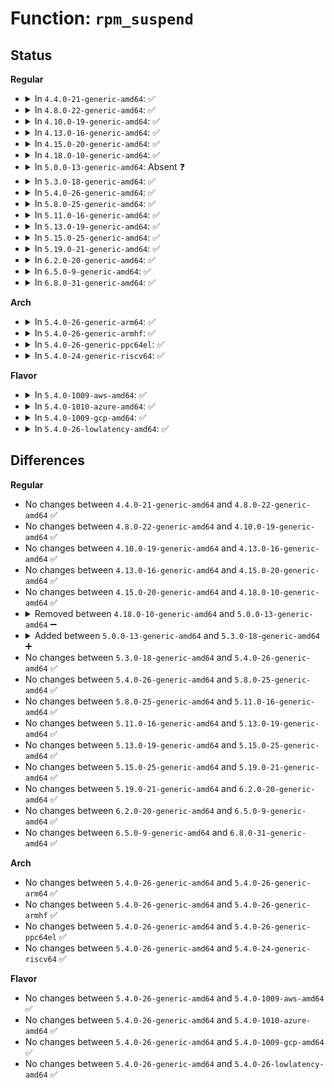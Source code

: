 # Function: <code>rpm_suspend</code>

## Status
<b>Regular</b>
<ul>
<li>
<details>
<summary>In <code>4.4.0-21-generic-amd64</code>: ✅</summary>

```c
int rpm_suspend(struct device * dev, int rpmflags)
```

```json
{
  "name": "rpm_suspend",
  "collision_type": "Unique Static",
  "inline_type": "No",
  "funcs": [
    {
      "addr": 18446744071584443280,
      "name": "rpm_suspend",
      "external": false,
      "loc": "drivers/base/power/runtime.c:415",
      "file": "drivers/base/power/runtime.c",
      "inline": "seen, unknown",
      "caller_inline": [],
      "caller_func": [
        "drivers/base/power/runtime.c:rpm_idle",
        "drivers/base/power/runtime.c:pm_schedule_suspend",
        "drivers/base/power/runtime.c:__pm_runtime_suspend",
        "drivers/base/power/runtime.c:pm_suspend_timer_fn",
        "drivers/base/power/runtime.c:pm_runtime_work",
        "drivers/base/power/runtime.c:pm_runtime_work"
      ]
    }
  ],
  "symbols": [
    {
      "addr": 18446744071584443280,
      "name": "rpm_suspend",
      "section": ".text",
      "bind": "STB_LOCAL",
      "size": 1592
    }
  ]
}
```
</details>
</li>
<li>
<details>
<summary>In <code>4.8.0-22-generic-amd64</code>: ✅</summary>

```c
int rpm_suspend(struct device * dev, int rpmflags)
```

```json
{
  "name": "rpm_suspend",
  "collision_type": "Unique Static",
  "inline_type": "No",
  "funcs": [
    {
      "addr": 18446744071584779232,
      "name": "rpm_suspend",
      "external": false,
      "loc": "drivers/base/power/runtime.c:415",
      "file": "drivers/base/power/runtime.c",
      "inline": "seen, unknown",
      "caller_inline": [],
      "caller_func": [
        "drivers/base/power/runtime.c:__pm_runtime_suspend",
        "drivers/base/power/runtime.c:pm_schedule_suspend",
        "drivers/base/power/runtime.c:pm_suspend_timer_fn",
        "drivers/base/power/runtime.c:pm_runtime_work",
        "drivers/base/power/runtime.c:pm_runtime_work",
        "drivers/base/power/runtime.c:rpm_idle"
      ]
    }
  ],
  "symbols": [
    {
      "addr": 18446744071584779232,
      "name": "rpm_suspend",
      "section": ".text",
      "bind": "STB_LOCAL",
      "size": 1603
    }
  ]
}
```
</details>
</li>
<li>
<details>
<summary>In <code>4.10.0-19-generic-amd64</code>: ✅</summary>

```c
int rpm_suspend(struct device * dev, int rpmflags)
```

```json
{
  "name": "rpm_suspend",
  "collision_type": "Unique Static",
  "inline_type": "No",
  "funcs": [
    {
      "addr": 18446744071584970656,
      "name": "rpm_suspend",
      "external": false,
      "loc": "drivers/base/power/runtime.c:492",
      "file": "drivers/base/power/runtime.c",
      "inline": "seen, unknown",
      "caller_inline": [],
      "caller_func": [
        "drivers/base/power/runtime.c:__pm_runtime_suspend",
        "drivers/base/power/runtime.c:pm_schedule_suspend",
        "drivers/base/power/runtime.c:pm_suspend_timer_fn",
        "drivers/base/power/runtime.c:pm_runtime_work",
        "drivers/base/power/runtime.c:pm_runtime_work",
        "drivers/base/power/runtime.c:rpm_idle"
      ]
    }
  ],
  "symbols": [
    {
      "addr": 18446744071584970656,
      "name": "rpm_suspend",
      "section": ".text",
      "bind": "STB_LOCAL",
      "size": 1608
    }
  ]
}
```
</details>
</li>
<li>
<details>
<summary>In <code>4.13.0-16-generic-amd64</code>: ✅</summary>

```c
int rpm_suspend(struct device * dev, int rpmflags)
```

```json
{
  "name": "rpm_suspend",
  "collision_type": "Unique Static",
  "inline_type": "No",
  "funcs": [
    {
      "addr": 18446744071585054496,
      "name": "rpm_suspend",
      "external": false,
      "loc": "drivers/base/power/runtime.c:492",
      "file": "drivers/base/power/runtime.c",
      "inline": "seen, unknown",
      "caller_inline": [],
      "caller_func": [
        "drivers/base/power/runtime.c:__pm_runtime_suspend",
        "drivers/base/power/runtime.c:pm_schedule_suspend",
        "drivers/base/power/runtime.c:pm_suspend_timer_fn",
        "drivers/base/power/runtime.c:pm_runtime_work",
        "drivers/base/power/runtime.c:pm_runtime_work",
        "drivers/base/power/runtime.c:rpm_idle"
      ]
    }
  ],
  "symbols": [
    {
      "addr": 18446744071585054496,
      "name": "rpm_suspend",
      "section": ".text",
      "bind": "STB_LOCAL",
      "size": 1586
    }
  ]
}
```
</details>
</li>
<li>
<details>
<summary>In <code>4.15.0-20-generic-amd64</code>: ✅</summary>

```c
int rpm_suspend(struct device * dev, int rpmflags)
```

```json
{
  "name": "rpm_suspend",
  "collision_type": "Unique Static",
  "inline_type": "No",
  "funcs": [
    {
      "addr": 18446744071585477392,
      "name": "rpm_suspend",
      "external": false,
      "loc": "drivers/base/power/runtime.c:493",
      "file": "drivers/base/power/runtime.c",
      "inline": "seen, unknown",
      "caller_inline": [],
      "caller_func": [
        "drivers/base/power/runtime.c:__pm_runtime_suspend",
        "drivers/base/power/runtime.c:pm_schedule_suspend",
        "drivers/base/power/runtime.c:pm_suspend_timer_fn",
        "drivers/base/power/runtime.c:pm_runtime_work",
        "drivers/base/power/runtime.c:pm_runtime_work",
        "drivers/base/power/runtime.c:rpm_idle"
      ]
    }
  ],
  "symbols": [
    {
      "addr": 18446744071585477392,
      "name": "rpm_suspend",
      "section": ".text",
      "bind": "STB_LOCAL",
      "size": 1594
    }
  ]
}
```
</details>
</li>
<li>
<details>
<summary>In <code>4.18.0-10-generic-amd64</code>: ✅</summary>

```c
int rpm_suspend(struct device * dev, int rpmflags)
```

```json
{
  "name": "rpm_suspend",
  "collision_type": "Unique Static",
  "inline_type": "No",
  "funcs": [
    {
      "addr": 18446744071585718672,
      "name": "rpm_suspend",
      "external": false,
      "loc": "drivers/base/power/runtime.c:493",
      "file": "drivers/base/power/runtime.c",
      "inline": "seen, unknown",
      "caller_inline": [],
      "caller_func": [
        "drivers/base/power/runtime.c:__pm_runtime_suspend",
        "drivers/base/power/runtime.c:pm_schedule_suspend",
        "drivers/base/power/runtime.c:pm_suspend_timer_fn",
        "drivers/base/power/runtime.c:pm_runtime_work",
        "drivers/base/power/runtime.c:pm_runtime_work",
        "drivers/base/power/runtime.c:rpm_idle"
      ]
    }
  ],
  "symbols": [
    {
      "addr": 18446744071585718672,
      "name": "rpm_suspend",
      "section": ".text",
      "bind": "STB_LOCAL",
      "size": 1538
    }
  ]
}
```
</details>
</li>
<li>
<details>
<summary>In <code>5.0.0-13-generic-amd64</code>: Absent ❓</summary>

```json
{
  "name": "rpm_suspend",
  "collision_type": "Unique Static",
  "inline_type": "Selective",
  "funcs": [
    {
      "addr": 18446744071585858260,
      "name": "rpm_suspend",
      "external": false,
      "loc": "drivers/base/power/runtime.c:484",
      "file": "drivers/base/power/runtime.c",
      "inline": "not declared, inlined",
      "caller_inline": [
        "drivers/base/power/runtime.c:__pm_runtime_suspend",
        "drivers/base/power/runtime.c:pm_schedule_suspend",
        "drivers/base/power/runtime.c:pm_suspend_timer_fn",
        "drivers/base/power/runtime.c:pm_runtime_work",
        "drivers/base/power/runtime.c:pm_runtime_work",
        "drivers/base/power/runtime.c:rpm_idle"
      ],
      "caller_func": [
        "drivers/base/power/runtime.c:__pm_runtime_suspend",
        "drivers/base/power/runtime.c:pm_schedule_suspend",
        "drivers/base/power/runtime.c:pm_suspend_timer_fn",
        "drivers/base/power/runtime.c:pm_runtime_work",
        "drivers/base/power/runtime.c:pm_runtime_work",
        "drivers/base/power/runtime.c:rpm_idle"
      ]
    }
  ],
  "symbols": [
    {
      "addr": 18446744071585850272,
      "name": "rpm_suspend.part.7",
      "section": ".text",
      "bind": "STB_LOCAL",
      "size": 1497
    }
  ]
}
```
</details>
</li>
<li>
<details>
<summary>In <code>5.3.0-18-generic-amd64</code>: ✅</summary>

```c
int rpm_suspend(struct device * dev, int rpmflags)
```

```json
{
  "name": "rpm_suspend",
  "collision_type": "Unique Static",
  "inline_type": "No",
  "funcs": [
    {
      "addr": 18446744071586087808,
      "name": "rpm_suspend",
      "external": false,
      "loc": "drivers/base/power/runtime.c:513",
      "file": "drivers/base/power/runtime.c",
      "inline": "seen, unknown",
      "caller_inline": [],
      "caller_func": [
        "drivers/base/power/runtime.c:__pm_runtime_suspend",
        "drivers/base/power/runtime.c:pm_schedule_suspend",
        "drivers/base/power/runtime.c:pm_suspend_timer_fn",
        "drivers/base/power/runtime.c:pm_runtime_work",
        "drivers/base/power/runtime.c:pm_runtime_work",
        "drivers/base/power/runtime.c:rpm_idle"
      ]
    }
  ],
  "symbols": [
    {
      "addr": 18446744071586087808,
      "name": "rpm_suspend",
      "section": ".text",
      "bind": "STB_LOCAL",
      "size": 1470
    }
  ]
}
```
</details>
</li>
<li>
<details>
<summary>In <code>5.4.0-26-generic-amd64</code>: ✅</summary>

```c
int rpm_suspend(struct device * dev, int rpmflags)
```

```json
{
  "name": "rpm_suspend",
  "collision_type": "Unique Static",
  "inline_type": "No",
  "funcs": [
    {
      "addr": 18446744071586235360,
      "name": "rpm_suspend",
      "external": false,
      "loc": "drivers/base/power/runtime.c:515",
      "file": "drivers/base/power/runtime.c",
      "inline": "seen, unknown",
      "caller_inline": [],
      "caller_func": [
        "drivers/base/power/runtime.c:__pm_runtime_suspend",
        "drivers/base/power/runtime.c:pm_schedule_suspend",
        "drivers/base/power/runtime.c:pm_suspend_timer_fn",
        "drivers/base/power/runtime.c:pm_runtime_work",
        "drivers/base/power/runtime.c:pm_runtime_work",
        "drivers/base/power/runtime.c:rpm_idle"
      ]
    }
  ],
  "symbols": [
    {
      "addr": 18446744071586235360,
      "name": "rpm_suspend",
      "section": ".text",
      "bind": "STB_LOCAL",
      "size": 1470
    }
  ]
}
```
</details>
</li>
<li>
<details>
<summary>In <code>5.8.0-25-generic-amd64</code>: ✅</summary>

```c
int rpm_suspend(struct device * dev, int rpmflags)
```

```json
{
  "name": "rpm_suspend",
  "collision_type": "Unique Static",
  "inline_type": "No",
  "funcs": [
    {
      "addr": 18446744071587002304,
      "name": "rpm_suspend",
      "external": false,
      "loc": "drivers/base/power/runtime.c:515",
      "file": "drivers/base/power/runtime.c",
      "inline": "seen, unknown",
      "caller_inline": [],
      "caller_func": [
        "drivers/base/power/runtime.c:__pm_runtime_suspend",
        "drivers/base/power/runtime.c:pm_schedule_suspend",
        "drivers/base/power/runtime.c:pm_suspend_timer_fn",
        "drivers/base/power/runtime.c:pm_runtime_work",
        "drivers/base/power/runtime.c:pm_runtime_work",
        "drivers/base/power/runtime.c:rpm_idle"
      ]
    }
  ],
  "symbols": [
    {
      "addr": 18446744071587002304,
      "name": "rpm_suspend",
      "section": ".text",
      "bind": "STB_LOCAL",
      "size": 1678
    }
  ]
}
```
</details>
</li>
<li>
<details>
<summary>In <code>5.11.0-16-generic-amd64</code>: ✅</summary>

```c
int rpm_suspend(struct device * dev, int rpmflags)
```

```json
{
  "name": "rpm_suspend",
  "collision_type": "Unique Static",
  "inline_type": "No",
  "funcs": [
    {
      "addr": 18446744071587086896,
      "name": "rpm_suspend",
      "external": false,
      "loc": "drivers/base/power/runtime.c:534",
      "file": "drivers/base/power/runtime.c",
      "inline": "seen, unknown",
      "caller_inline": [],
      "caller_func": [
        "drivers/base/power/runtime.c:__pm_runtime_suspend",
        "drivers/base/power/runtime.c:pm_schedule_suspend",
        "drivers/base/power/runtime.c:pm_suspend_timer_fn",
        "drivers/base/power/runtime.c:pm_runtime_work",
        "drivers/base/power/runtime.c:pm_runtime_work",
        "drivers/base/power/runtime.c:rpm_idle"
      ]
    }
  ],
  "symbols": [
    {
      "addr": 18446744071587086896,
      "name": "rpm_suspend",
      "section": ".text",
      "bind": "STB_LOCAL",
      "size": 1865
    }
  ]
}
```
</details>
</li>
<li>
<details>
<summary>In <code>5.13.0-19-generic-amd64</code>: ✅</summary>

```c
int rpm_suspend(struct device * dev, int rpmflags)
```

```json
{
  "name": "rpm_suspend",
  "collision_type": "Unique Static",
  "inline_type": "No",
  "funcs": [
    {
      "addr": 18446744071586973168,
      "name": "rpm_suspend",
      "external": false,
      "loc": "drivers/base/power/runtime.c:534",
      "file": "drivers/base/power/runtime.c",
      "inline": "seen, unknown",
      "caller_inline": [],
      "caller_func": [
        "drivers/base/power/runtime.c:__pm_runtime_suspend",
        "drivers/base/power/runtime.c:pm_schedule_suspend",
        "drivers/base/power/runtime.c:pm_suspend_timer_fn",
        "drivers/base/power/runtime.c:pm_runtime_work",
        "drivers/base/power/runtime.c:pm_runtime_work",
        "drivers/base/power/runtime.c:rpm_idle"
      ]
    }
  ],
  "symbols": [
    {
      "addr": 18446744071586973168,
      "name": "rpm_suspend",
      "section": ".text",
      "bind": "STB_LOCAL",
      "size": 1865
    }
  ]
}
```
</details>
</li>
<li>
<details>
<summary>In <code>5.15.0-25-generic-amd64</code>: ✅</summary>

```c
int rpm_suspend(struct device * dev, int rpmflags)
```

```json
{
  "name": "rpm_suspend",
  "collision_type": "Unique Static",
  "inline_type": "No",
  "funcs": [
    {
      "addr": 18446744071587546224,
      "name": "rpm_suspend",
      "external": false,
      "loc": "drivers/base/power/runtime.c:553",
      "file": "drivers/base/power/runtime.c",
      "inline": "seen, unknown",
      "caller_inline": [],
      "caller_func": [
        "drivers/base/power/runtime.c:__pm_runtime_suspend",
        "drivers/base/power/runtime.c:pm_schedule_suspend",
        "drivers/base/power/runtime.c:pm_suspend_timer_fn",
        "drivers/base/power/runtime.c:pm_runtime_work",
        "drivers/base/power/runtime.c:pm_runtime_work",
        "drivers/base/power/runtime.c:rpm_idle"
      ]
    }
  ],
  "symbols": [
    {
      "addr": 18446744071587546224,
      "name": "rpm_suspend",
      "section": ".text",
      "bind": "STB_LOCAL",
      "size": 1865
    }
  ]
}
```
</details>
</li>
<li>
<details>
<summary>In <code>5.19.0-21-generic-amd64</code>: ✅</summary>

```c
int rpm_suspend(struct device * dev, int rpmflags)
```

```json
{
  "name": "rpm_suspend",
  "collision_type": "Unique Static",
  "inline_type": "No",
  "funcs": [
    {
      "addr": 18446744071588870800,
      "name": "rpm_suspend",
      "external": false,
      "loc": "drivers/base/power/runtime.c:550",
      "file": "drivers/base/power/runtime.c",
      "inline": "seen, unknown",
      "caller_inline": [],
      "caller_func": [
        "drivers/base/power/runtime.c:__pm_runtime_suspend",
        "drivers/base/power/runtime.c:pm_schedule_suspend",
        "drivers/base/power/runtime.c:pm_suspend_timer_fn",
        "drivers/base/power/runtime.c:pm_runtime_work",
        "drivers/base/power/runtime.c:pm_runtime_work",
        "drivers/base/power/runtime.c:rpm_idle"
      ]
    }
  ],
  "symbols": [
    {
      "addr": 18446744071588870800,
      "name": "rpm_suspend",
      "section": ".text",
      "bind": "STB_LOCAL",
      "size": 1837
    }
  ]
}
```
</details>
</li>
<li>
<details>
<summary>In <code>6.2.0-20-generic-amd64</code>: ✅</summary>

```c
int rpm_suspend(struct device * dev, int rpmflags)
```

```json
{
  "name": "rpm_suspend",
  "collision_type": "Unique Static",
  "inline_type": "No",
  "funcs": [
    {
      "addr": 18446744071590378528,
      "name": "rpm_suspend",
      "external": false,
      "loc": "drivers/base/power/runtime.c:558",
      "file": "drivers/base/power/runtime.c",
      "inline": "seen, unknown",
      "caller_inline": [],
      "caller_func": [
        "drivers/base/power/runtime.c:__pm_runtime_suspend",
        "drivers/base/power/runtime.c:pm_schedule_suspend",
        "drivers/base/power/runtime.c:pm_suspend_timer_fn",
        "drivers/base/power/runtime.c:pm_runtime_work",
        "drivers/base/power/runtime.c:pm_runtime_work",
        "drivers/base/power/runtime.c:rpm_idle"
      ]
    }
  ],
  "symbols": [
    {
      "addr": 18446744071590378528,
      "name": "rpm_suspend",
      "section": ".text",
      "bind": "STB_LOCAL",
      "size": 1837
    }
  ]
}
```
</details>
</li>
<li>
<details>
<summary>In <code>6.5.0-9-generic-amd64</code>: ✅</summary>

```c
int rpm_suspend(struct device * dev, int rpmflags)
```

```json
{
  "name": "rpm_suspend",
  "collision_type": "Unique Static",
  "inline_type": "No",
  "funcs": [
    {
      "addr": 18446744071590698880,
      "name": "rpm_suspend",
      "external": false,
      "loc": "drivers/base/power/runtime.c:558",
      "file": "drivers/base/power/runtime.c",
      "inline": "seen, unknown",
      "caller_inline": [],
      "caller_func": [
        "drivers/base/power/runtime.c:__pm_runtime_suspend",
        "drivers/base/power/runtime.c:pm_schedule_suspend",
        "drivers/base/power/runtime.c:pm_suspend_timer_fn",
        "drivers/base/power/runtime.c:pm_runtime_work",
        "drivers/base/power/runtime.c:pm_runtime_work",
        "drivers/base/power/runtime.c:rpm_idle"
      ]
    }
  ],
  "symbols": [
    {
      "addr": 18446744071590698880,
      "name": "rpm_suspend",
      "section": ".text",
      "bind": "STB_LOCAL",
      "size": 1714
    }
  ]
}
```
</details>
</li>
<li>
<details>
<summary>In <code>6.8.0-31-generic-amd64</code>: ✅</summary>

```c
int rpm_suspend(struct device * dev, int rpmflags)
```

```json
{
  "name": "rpm_suspend",
  "collision_type": "Unique Static",
  "inline_type": "No",
  "funcs": [
    {
      "addr": 18446744071591060736,
      "name": "rpm_suspend",
      "external": false,
      "loc": "drivers/base/power/runtime.c:559",
      "file": "drivers/base/power/runtime.c",
      "inline": "seen, unknown",
      "caller_inline": [],
      "caller_func": [
        "drivers/base/power/runtime.c:__pm_runtime_suspend",
        "drivers/base/power/runtime.c:pm_schedule_suspend",
        "drivers/base/power/runtime.c:pm_suspend_timer_fn",
        "drivers/base/power/runtime.c:pm_runtime_work",
        "drivers/base/power/runtime.c:pm_runtime_work",
        "drivers/base/power/runtime.c:rpm_idle"
      ]
    }
  ],
  "symbols": [
    {
      "addr": 18446744071591060736,
      "name": "rpm_suspend",
      "section": ".text",
      "bind": "STB_LOCAL",
      "size": 1714
    }
  ]
}
```
</details>
</li>
</ul>
<b>Arch</b>
<ul>
<li>
<details>
<summary>In <code>5.4.0-26-generic-arm64</code>: ✅</summary>

```c
int rpm_suspend(struct device * dev, int rpmflags)
```

```json
{
  "name": "rpm_suspend",
  "collision_type": "Unique Static",
  "inline_type": "No",
  "funcs": [
    {
      "addr": 18446603336499049744,
      "name": "rpm_suspend",
      "external": false,
      "loc": "drivers/base/power/runtime.c:515",
      "file": "drivers/base/power/runtime.c",
      "inline": "seen, unknown",
      "caller_inline": [],
      "caller_func": [
        "drivers/base/power/runtime.c:__pm_runtime_suspend",
        "drivers/base/power/runtime.c:pm_schedule_suspend",
        "drivers/base/power/runtime.c:pm_suspend_timer_fn",
        "drivers/base/power/runtime.c:pm_runtime_work",
        "drivers/base/power/runtime.c:rpm_idle"
      ]
    }
  ],
  "symbols": [
    {
      "addr": 18446603336499049744,
      "name": "rpm_suspend",
      "section": ".text",
      "bind": "STB_LOCAL",
      "size": 1692
    }
  ]
}
```
</details>
</li>
<li>
<details>
<summary>In <code>5.4.0-26-generic-armhf</code>: ✅</summary>

```c
int rpm_suspend(struct device * dev, int rpmflags)
```

```json
{
  "name": "rpm_suspend",
  "collision_type": "Unique Static",
  "inline_type": "No",
  "funcs": [
    {
      "addr": 3231609040,
      "name": "rpm_suspend",
      "external": false,
      "loc": "drivers/base/power/runtime.c:515",
      "file": "drivers/base/power/runtime.c",
      "inline": "seen, unknown",
      "caller_inline": [],
      "caller_func": [
        "drivers/base/power/runtime.c:__pm_runtime_suspend",
        "drivers/base/power/runtime.c:pm_schedule_suspend",
        "drivers/base/power/runtime.c:pm_suspend_timer_fn",
        "drivers/base/power/runtime.c:pm_runtime_work",
        "drivers/base/power/runtime.c:pm_runtime_work",
        "drivers/base/power/runtime.c:rpm_idle"
      ]
    }
  ],
  "symbols": [
    {
      "addr": 3231609040,
      "name": "rpm_suspend",
      "section": ".text",
      "bind": "STB_LOCAL",
      "size": 1752
    }
  ]
}
```
</details>
</li>
<li>
<details>
<summary>In <code>5.4.0-26-generic-ppc64el</code>: ✅</summary>

```c
int rpm_suspend(struct device * dev, int rpmflags)
```

```json
{
  "name": "rpm_suspend",
  "collision_type": "Unique Static",
  "inline_type": "No",
  "funcs": [
    {
      "addr": 13835058055292231712,
      "name": "rpm_suspend",
      "external": false,
      "loc": "drivers/base/power/runtime.c:515",
      "file": "drivers/base/power/runtime.c",
      "inline": "seen, unknown",
      "caller_inline": [],
      "caller_func": [
        "drivers/base/power/runtime.c:__pm_runtime_suspend",
        "drivers/base/power/runtime.c:pm_schedule_suspend",
        "drivers/base/power/runtime.c:pm_suspend_timer_fn",
        "drivers/base/power/runtime.c:pm_runtime_work",
        "drivers/base/power/runtime.c:pm_runtime_work",
        "drivers/base/power/runtime.c:rpm_idle"
      ]
    }
  ],
  "symbols": [
    {
      "addr": 13835058055292231712,
      "name": "rpm_suspend",
      "section": ".text",
      "bind": "STB_LOCAL",
      "size": 1992
    }
  ]
}
```
</details>
</li>
<li>
<details>
<summary>In <code>5.4.0-24-generic-riscv64</code>: ✅</summary>

```c
int rpm_suspend(struct device * dev, int rpmflags)
```

```json
{
  "name": "rpm_suspend",
  "collision_type": "Unique Static",
  "inline_type": "No",
  "funcs": [
    {
      "addr": 18446743936276408272,
      "name": "rpm_suspend",
      "external": false,
      "loc": "drivers/base/power/runtime.c:515",
      "file": "drivers/base/power/runtime.c",
      "inline": "seen, unknown",
      "caller_inline": [],
      "caller_func": [
        "drivers/base/power/runtime.c:__pm_runtime_suspend",
        "drivers/base/power/runtime.c:pm_schedule_suspend",
        "drivers/base/power/runtime.c:pm_suspend_timer_fn",
        "drivers/base/power/runtime.c:pm_runtime_work",
        "drivers/base/power/runtime.c:pm_runtime_work",
        "drivers/base/power/runtime.c:rpm_idle"
      ]
    }
  ],
  "symbols": [
    {
      "addr": 18446743936276408272,
      "name": "rpm_suspend",
      "section": ".text",
      "bind": "STB_LOCAL",
      "size": 1484
    }
  ]
}
```
</details>
</li>
</ul>
<b>Flavor</b>
<ul>
<li>
<details>
<summary>In <code>5.4.0-1009-aws-amd64</code>: ✅</summary>

```c
int rpm_suspend(struct device * dev, int rpmflags)
```

```json
{
  "name": "rpm_suspend",
  "collision_type": "Unique Static",
  "inline_type": "No",
  "funcs": [
    {
      "addr": 18446744071585995568,
      "name": "rpm_suspend",
      "external": false,
      "loc": "drivers/base/power/runtime.c:515",
      "file": "drivers/base/power/runtime.c",
      "inline": "seen, unknown",
      "caller_inline": [],
      "caller_func": [
        "drivers/base/power/runtime.c:__pm_runtime_suspend",
        "drivers/base/power/runtime.c:pm_schedule_suspend",
        "drivers/base/power/runtime.c:pm_suspend_timer_fn",
        "drivers/base/power/runtime.c:pm_runtime_work",
        "drivers/base/power/runtime.c:pm_runtime_work",
        "drivers/base/power/runtime.c:rpm_idle"
      ]
    }
  ],
  "symbols": [
    {
      "addr": 18446744071585995568,
      "name": "rpm_suspend",
      "section": ".text",
      "bind": "STB_LOCAL",
      "size": 1470
    }
  ]
}
```
</details>
</li>
<li>
<details>
<summary>In <code>5.4.0-1010-azure-amd64</code>: ✅</summary>

```c
int rpm_suspend(struct device * dev, int rpmflags)
```

```json
{
  "name": "rpm_suspend",
  "collision_type": "Unique Static",
  "inline_type": "No",
  "funcs": [
    {
      "addr": 18446744071585844784,
      "name": "rpm_suspend",
      "external": false,
      "loc": "drivers/base/power/runtime.c:515",
      "file": "drivers/base/power/runtime.c",
      "inline": "seen, unknown",
      "caller_inline": [],
      "caller_func": [
        "drivers/base/power/runtime.c:__pm_runtime_suspend",
        "drivers/base/power/runtime.c:pm_schedule_suspend",
        "drivers/base/power/runtime.c:pm_suspend_timer_fn",
        "drivers/base/power/runtime.c:pm_runtime_work",
        "drivers/base/power/runtime.c:pm_runtime_work",
        "drivers/base/power/runtime.c:rpm_idle"
      ]
    }
  ],
  "symbols": [
    {
      "addr": 18446744071585844784,
      "name": "rpm_suspend",
      "section": ".text",
      "bind": "STB_LOCAL",
      "size": 1464
    }
  ]
}
```
</details>
</li>
<li>
<details>
<summary>In <code>5.4.0-1009-gcp-amd64</code>: ✅</summary>

```c
int rpm_suspend(struct device * dev, int rpmflags)
```

```json
{
  "name": "rpm_suspend",
  "collision_type": "Unique Static",
  "inline_type": "No",
  "funcs": [
    {
      "addr": 18446744071586185376,
      "name": "rpm_suspend",
      "external": false,
      "loc": "drivers/base/power/runtime.c:515",
      "file": "drivers/base/power/runtime.c",
      "inline": "seen, unknown",
      "caller_inline": [],
      "caller_func": [
        "drivers/base/power/runtime.c:__pm_runtime_suspend",
        "drivers/base/power/runtime.c:pm_schedule_suspend",
        "drivers/base/power/runtime.c:pm_suspend_timer_fn",
        "drivers/base/power/runtime.c:pm_runtime_work",
        "drivers/base/power/runtime.c:pm_runtime_work",
        "drivers/base/power/runtime.c:rpm_idle"
      ]
    }
  ],
  "symbols": [
    {
      "addr": 18446744071586185376,
      "name": "rpm_suspend",
      "section": ".text",
      "bind": "STB_LOCAL",
      "size": 1470
    }
  ]
}
```
</details>
</li>
<li>
<details>
<summary>In <code>5.4.0-26-lowlatency-amd64</code>: ✅</summary>

```c
int rpm_suspend(struct device * dev, int rpmflags)
```

```json
{
  "name": "rpm_suspend",
  "collision_type": "Unique Static",
  "inline_type": "No",
  "funcs": [
    {
      "addr": 18446744071586296672,
      "name": "rpm_suspend",
      "external": false,
      "loc": "drivers/base/power/runtime.c:515",
      "file": "drivers/base/power/runtime.c",
      "inline": "seen, unknown",
      "caller_inline": [],
      "caller_func": [
        "drivers/base/power/runtime.c:__pm_runtime_suspend",
        "drivers/base/power/runtime.c:pm_schedule_suspend",
        "drivers/base/power/runtime.c:pm_suspend_timer_fn",
        "drivers/base/power/runtime.c:pm_runtime_work",
        "drivers/base/power/runtime.c:pm_runtime_work",
        "drivers/base/power/runtime.c:rpm_idle"
      ]
    }
  ],
  "symbols": [
    {
      "addr": 18446744071586296672,
      "name": "rpm_suspend",
      "section": ".text",
      "bind": "STB_LOCAL",
      "size": 1511
    }
  ]
}
```
</details>
</li>
</ul>

## Differences
<b>Regular</b>
<ul>
<li>
No changes between <code>4.4.0-21-generic-amd64</code> and <code>4.8.0-22-generic-amd64</code> ✅
</li>
<li>
No changes between <code>4.8.0-22-generic-amd64</code> and <code>4.10.0-19-generic-amd64</code> ✅
</li>
<li>
No changes between <code>4.10.0-19-generic-amd64</code> and <code>4.13.0-16-generic-amd64</code> ✅
</li>
<li>
No changes between <code>4.13.0-16-generic-amd64</code> and <code>4.15.0-20-generic-amd64</code> ✅
</li>
<li>
No changes between <code>4.15.0-20-generic-amd64</code> and <code>4.18.0-10-generic-amd64</code> ✅
</li>
<li>
<details>
<summary>Removed between <code>4.18.0-10-generic-amd64</code> and <code>5.0.0-13-generic-amd64</code> ➖</summary>

```c
int rpm_suspend(struct device * dev, int rpmflags)
```
</details>
</li>
<li>
<details>
<summary>Added between <code>5.0.0-13-generic-amd64</code> and <code>5.3.0-18-generic-amd64</code> ➕</summary>

```c
int rpm_suspend(struct device * dev, int rpmflags)
```
</details>
</li>
<li>
No changes between <code>5.3.0-18-generic-amd64</code> and <code>5.4.0-26-generic-amd64</code> ✅
</li>
<li>
No changes between <code>5.4.0-26-generic-amd64</code> and <code>5.8.0-25-generic-amd64</code> ✅
</li>
<li>
No changes between <code>5.8.0-25-generic-amd64</code> and <code>5.11.0-16-generic-amd64</code> ✅
</li>
<li>
No changes between <code>5.11.0-16-generic-amd64</code> and <code>5.13.0-19-generic-amd64</code> ✅
</li>
<li>
No changes between <code>5.13.0-19-generic-amd64</code> and <code>5.15.0-25-generic-amd64</code> ✅
</li>
<li>
No changes between <code>5.15.0-25-generic-amd64</code> and <code>5.19.0-21-generic-amd64</code> ✅
</li>
<li>
No changes between <code>5.19.0-21-generic-amd64</code> and <code>6.2.0-20-generic-amd64</code> ✅
</li>
<li>
No changes between <code>6.2.0-20-generic-amd64</code> and <code>6.5.0-9-generic-amd64</code> ✅
</li>
<li>
No changes between <code>6.5.0-9-generic-amd64</code> and <code>6.8.0-31-generic-amd64</code> ✅
</li>
</ul>
<b>Arch</b>
<ul>
<li>
No changes between <code>5.4.0-26-generic-amd64</code> and <code>5.4.0-26-generic-arm64</code> ✅
</li>
<li>
No changes between <code>5.4.0-26-generic-amd64</code> and <code>5.4.0-26-generic-armhf</code> ✅
</li>
<li>
No changes between <code>5.4.0-26-generic-amd64</code> and <code>5.4.0-26-generic-ppc64el</code> ✅
</li>
<li>
No changes between <code>5.4.0-26-generic-amd64</code> and <code>5.4.0-24-generic-riscv64</code> ✅
</li>
</ul>
<b>Flavor</b>
<ul>
<li>
No changes between <code>5.4.0-26-generic-amd64</code> and <code>5.4.0-1009-aws-amd64</code> ✅
</li>
<li>
No changes between <code>5.4.0-26-generic-amd64</code> and <code>5.4.0-1010-azure-amd64</code> ✅
</li>
<li>
No changes between <code>5.4.0-26-generic-amd64</code> and <code>5.4.0-1009-gcp-amd64</code> ✅
</li>
<li>
No changes between <code>5.4.0-26-generic-amd64</code> and <code>5.4.0-26-lowlatency-amd64</code> ✅
</li>
</ul>
